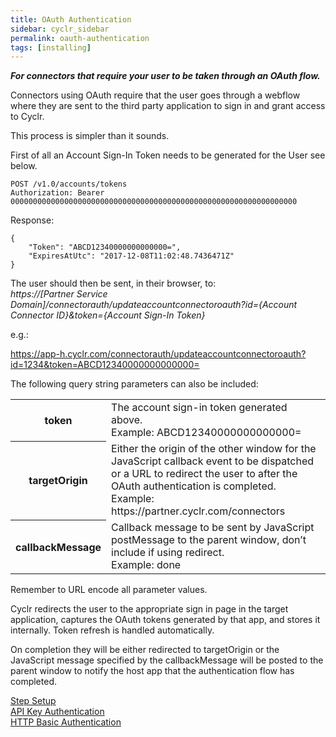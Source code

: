 ```yaml
---
title: OAuth Authentication
sidebar: cyclr_sidebar
permalink: oauth-authentication
tags: [installing]
---
```


**_For connectors that require your user to be taken through an OAuth flow._**

Connectors using OAuth require that the user goes through a webflow where they are sent to the third party application to sign in and grant access to Cyclr.

This process is simpler than it sounds.

First of all an Account Sign-In Token needs to be generated for the User see below.

    POST /v1.0/accounts/tokens
    Authorization: Bearer 0000000000000000000000000000000000000000000000000000000000000000

Response:

    {
        "Token": "ABCD12340000000000000=",
        "ExpiresAtUtc": "2017-12-08T11:02:48.7436471Z"
    }

The user should then be sent, in their browser, to: \
_https://[Partner Service Domain]/connectorauth/updateaccountconnectoroauth?id={Account Connector ID}&token={Account Sign-In Token}_

e.g.: 

https://app-h.cyclr.com/connectorauth/updateaccountconnectoroauth?id=1234&token=ABCD12340000000000000=

The following query string parameters can also be included:

<table>
    <tr>
        <th>token</th>
        <td>The account sign-in token generated above. <br/>Example: ABCD12340000000000000=</td>
    </tr>
    <tr>
        <th>targetOrigin</th>
        <td>Either the origin of the other window for the JavaScript callback event to be dispatched or a URL to redirect the user to after the OAuth authentication is completed.<br/>Example: https://partner.cyclr.com/connectors</td>
    </tr>
    <tr>
        <th>callbackMessage</th>
        <td>Callback message to be sent by JavaScript postMessage to the parent window, don’t include if using redirect.<br/>Example: done</td>
    </tr>
</table>

Remember to URL encode all parameter values.

Cyclr redirects the user to the appropriate sign in page in the target application, captures the OAuth tokens generated by that app, and stores it internally. Token refresh is handled automatically.

On completion they will be either redirected to targetOrigin or the JavaScript message specified by the callbackMessage will be posted to the parent window to notify the host app that the authentication flow has completed.

[Step Setup](./step-set-up)  
[API Key Authentication](./api-key-authentication)  
[HTTP Basic Authentication](./basic-authentication)
